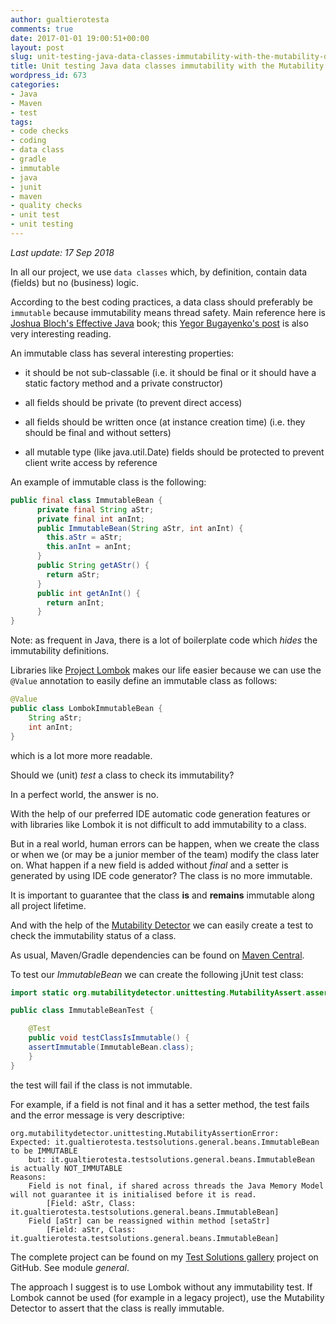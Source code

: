 ```yaml
---
author: gualtierotesta
comments: true
date: 2017-01-01 19:00:51+00:00
layout: post
slug: unit-testing-java-data-classes-immutability-with-the-mutability-detector
title: Unit testing Java data classes immutability with the Mutability Detector
wordpress_id: 673
categories:
- Java
- Maven
- test
tags:
- code checks
- coding
- data class
- gradle
- immutable
- java
- junit
- maven
- quality checks
- unit test
- unit testing
---
```

*Last update: 17 Sep 2018*

In all our project, we use `data classes` which, by definition, contain data (fields) but no (business) logic.

According to the best coding practices, a data class should preferably be `immutable` because immutability means thread safety. Main reference here is [Joshua Bloch's Effective Java](https://www.goodreads.com/book/show/105099.Effective_Java_Programming_Language_Guide) book; this [Yegor Bugayenko's post](http://www.yegor256.com/2014/06/09/objects-should-be-immutable.html) is also very interesting reading.

An immutable class has several interesting properties:

* it should be not sub-classable (i.e. it should be final or it should have a static factory method and a private constructor)

* all fields should be private (to prevent direct access)

* all fields should be written once (at instance creation time) (i.e. they should be final and without setters)

* all mutable type (like java.util.Date) fields should be protected to prevent client write access by reference

An example of immutable class is the following:

``` java
public final class ImmutableBean {
      private final String aStr;
      private final int anInt;
      public ImmutableBean(String aStr, int anInt) {
        this.aStr = aStr;
        this.anInt = anInt;
      }
      public String getAStr() {
        return aStr;
      }
      public int getAnInt() {
        return anInt;
      }
}

```

Note: as frequent in Java, there is a lot of boilerplate code which _hides_ the immutability definitions.

Libraries like [Project Lombok](https://projectlombok.org) makes our life easier because we can use the `@Value` annotation to easily define an immutable class as follows:

``` java
@Value
public class LombokImmutableBean {
    String aStr;
    int anInt;
}
```

which is a lot more more readable.

Should we (unit) _test_ a class to check its immutability?

In a perfect world, the answer is no.

With the help of our preferred IDE automatic code generation features or with libraries like Lombok it is not difficult to add immutability to a class.

But in a real world, human errors can be happen, when we create the class or when we (or may be a junior member of the team) modify the class later on. What happen if a new field is added without _final_ and a setter is generated by using IDE code generator? The class is no more immutable.

It is important to guarantee that the class **is** and **remains** immutable along all project lifetime.

And with the help of the [Mutability Detector](https://github.com/MutabilityDetector/MutabilityDetector) we can easily create a test to check the immutability status of a class.

As usual, Maven/Gradle dependencies can be found on [Maven Central](http://search.maven.org/#search%7Cga%7C1%7Ca%3A%22MutabilityDetector%22).

To test our _ImmutableBean_ we can create the following jUnit test class:

``` java
import static org.mutabilitydetector.unittesting.MutabilityAssert.assertImmutable;

public class ImmutableBeanTest {

    @Test
    public void testClassIsImmutable() {
    assertImmutable(ImmutableBean.class);
    }
}
```

the test will fail if the class is not immutable.

For example, if a field is not final and it has a setter method, the test fails and the error message 
is very descriptive:

``` 
org.mutabilitydetector.unittesting.MutabilityAssertionError: 
Expected: it.gualtierotesta.testsolutions.general.beans.ImmutableBean to be IMMUTABLE
    but: it.gualtierotesta.testsolutions.general.beans.ImmutableBean is actually NOT_IMMUTABLE
Reasons:
    Field is not final, if shared across threads the Java Memory Model will not guarantee it is initialised before it is read. 
        [Field: aStr, Class: it.gualtierotesta.testsolutions.general.beans.ImmutableBean]
    Field [aStr] can be reassigned within method [setaStr] 
        [Field: aStr, Class: it.gualtierotesta.testsolutions.general.beans.ImmutableBean]
```

The complete project can be found on my [Test Solutions gallery](https://github.com/gualtierotesta/test-solutions) project on GitHub. See module _general_.

The approach I suggest is to use Lombok without any immutability test. If Lombok cannot be used (for example in a legacy project), use the Mutability Detector to assert that the class is really immutable.

